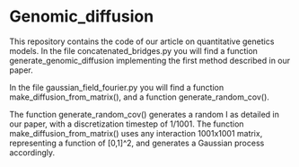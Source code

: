 # Genomic_diffusion
This repository contains the code of our article on quantitative genetics models.
In the file concatenated_bridges.py you will find a function generate_genomic_diffusion implementing the first method described in our paper.


In the file gaussian_field_fourier.py you will find a function make_diffusion_from_matrix(), and a function generate_random_cov().

The function generate_random_cov() generates a random I as detailed in our paper, with a discretization timestep of 1/1001.
The function make_diffusion_from_matrix() uses any interaction 1001x1001 matrix, representing a function of [0,1]^2, and generates a Gaussian process accordingly.
